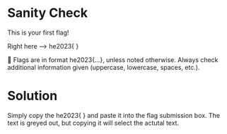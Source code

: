 Sanity Check
==========
This is your first flag!

Right here --> he2023{     }

🚩 Flags are in format he2023{...}, unless noted otherwise. Always check additional information given (uppercase, lowercase, spaces, etc.).

Solution
==========
Simply copy the he2023{     } and paste it into the flag submission box.
The text is greyed out, but copying it will select the actutal text.